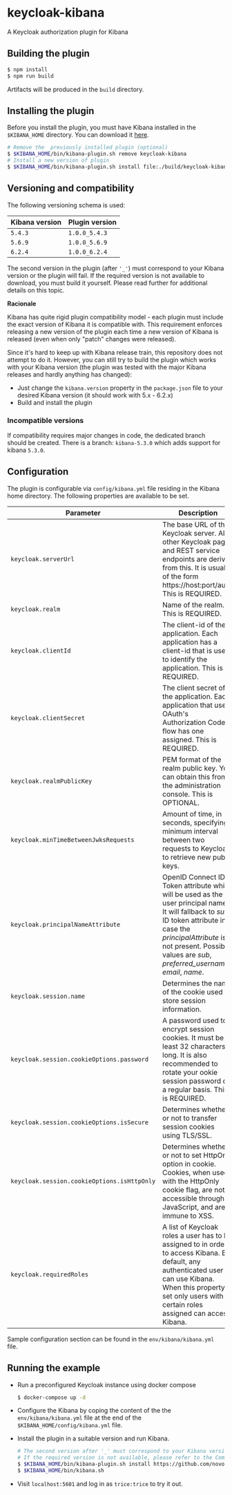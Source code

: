 # keycloak-kibana

A Keycloak authorization plugin for Kibana

## Building the plugin

```bash
$ npm install
$ npm run build
```

Artifacts will be produced in the `build` directory.

## Installing the plugin

Before you install the plugin, you must have Kibana installed in the `$KIBANA_HOME` directory.
You can download it [here](https://www.elastic.co/downloads/kibana).

```bash
# Remove the  previously installed plugin (optional)
$ $KIBANA_HOME/bin/kibana-plugin.sh remove keycloak-kibana
# Install a new version of plugin
$ $KIBANA_HOME/bin/kibana-plugin.sh install file:./build/keycloak-kibana-0.1.0.zip
```

## Versioning and compatibility

The following versioning schema is used:

Kibana version | Plugin version
--- | ---
`5.4.3` | `1.0.0_5.4.3`
`5.6.9` | `1.0.0_5.6.9`
`6.2.4` | `1.0.0_6.2.4`


  The second version in the plugin (after `'_'`) must correspond to your Kibana version or the plugin will fail.
  If the required version is not available to download, you must build it yourself. Please read further for additional details on this topic.

  **Racionale**

  Kibana has quite rigid plugin compatibility model - each plugin must include the exact version of Kibana it is compatible with. 
  This requirement enforces releasing a new version of the plugin each time a new version of Kibana is released (even when only "patch" changes were released). 
  
  Since it's hard to keep up with Kibana release train,
  this repository does not attempt to do it.
  However, you can still try to build the plugin which works with
  your Kibana version (the plugin was tested with the major Kibana releases and hardly anything has changed):

  - Just change the `kibana.version` property in the `package.json` file to your desired Kibana version (it should work with 5.x - 6.2.x)
  - Build and install the plugin
  
### Incompatible versions

If compatibility requires major changes in code, the dedicated branch should be created. There is a branch: `kibana-5.3.0` which adds support for kibana `5.3.0`.

## Configuration

The plugin is configurable via `config/kibana.yml` file residing in the Kibana home directory.
The following properties are available to be set.

Parameter | Description | Default
--- | --- | ---
`keycloak.serverUrl` | The base URL of the Keycloak server. All other Keycloak pages and REST service endpoints are derived from this. It is usually of the form https://host:port/auth. This is REQUIRED. | 
`keycloak.realm` | Name of the realm. This is REQUIRED. | 
`keycloak.clientId` |  The client-id of the application. Each application has a client-id that is used to identify the application. This is REQUIRED. | 
`keycloak.clientSecret` | The client secret of the application. Each application that uses OAuth's Authorization Code flow has one assigned. This is REQUIRED. |  
`keycloak.realmPublicKey` | PEM format of the realm public key. You can obtain this from the administration console. This is OPTIONAL. | `undefined`
`keycloak.minTimeBetweenJwksRequests` | Amount of time, in seconds, specifying minimum interval between two requests to Keycloak to retrieve new public keys. | `10`
`keycloak.principalNameAttribute` | OpenID Connect ID Token attribute which will be used as the user principal name. It will fallback to *sub* ID token attribute in case the *principalAttribute* is not present. Possible values are *sub*, *preferred_username*, *email*, *name*. | `name`
`keycloak.session.name` | Determines the name of the cookie used to store session information. | `kc_session`
`keycloak.session.cookieOptions.password` |  A password used to encrypt session cookies. It must be at least 32 characters long. It is also recommended to rotate your ookie session password on a regular basis. This is REQUIRED. | 
`keycloak.session.cookieOptions.isSecure` | Determines whether or not to transfer session cookies using TLS/SSL. | `false`
`keycloak.session.cookieOptions.isHttpOnly` | Determines whether or not to set HttpOnly option in cookie. Cookies, when used with the HttpOnly cookie flag, are not accessible through JavaScript, and are immune to XSS. | `false`
`keycloak.requiredRoles` | A list of Keycloak roles a user has to be assigned to in order to access Kibana. By default, any authenticated user can use Kibana. When this property is set only users with certain roles assigned can access Kibana. | `[]`

Sample configuration section can be found in the `env/kibana/kibana.yml` file.

## Running the example

- Run a preconfigured Keycloak instance using docker compose

  ```bash
  $ docker-compose up -d
  ```

- Configure the Kibana by coping the content of the the `env/kibana/kibana.yml` file at the end of the `$KIBANA_HOME/config/kibana.yml` file.
- Install the plugin in a suitable version and run Kibana.

  ```bash
  # The second version after '_' must correspond to your Kibana version or it will fail.
  # If the required version is not available, please refer to the Compatibility section of this guide. 
  $ $KIBANA_HOME/bin/kibana-plugin.sh install https://github.com/novomatic-tech/keycloak-kibana/releases/download/1.0.0/keycloak-kibana-1.0.0_6.2.4.zip
  $ $KIBANA_HOME/bin/kibana.sh
  ```

- Visit `localhost:5601` and log in as `trice:trice` to try it out.

